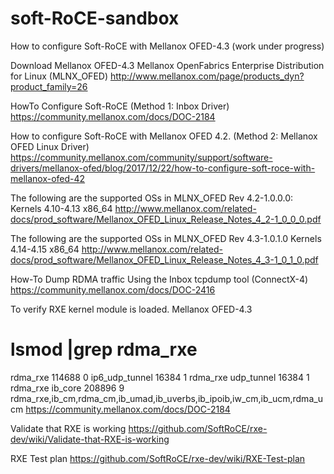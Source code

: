 # soft-RoCE-sandbox
How to configure Soft-RoCE with Mellanox OFED-4.3 (work under progress)

Download Mellanox OFED-4.3
Mellanox OpenFabrics Enterprise Distribution for Linux (MLNX_OFED)
http://www.mellanox.com/page/products_dyn?product_family=26

HowTo Configure Soft-RoCE (Method 1: Inbox Driver)  
https://community.mellanox.com/docs/DOC-2184

How to configure Soft-RoCE with Mellanox OFED 4.2. (Method 2: Mellanox OFED Linux Driver)
https://community.mellanox.com/community/support/software-drivers/mellanox-ofed/blog/2017/12/22/how-to-configure-soft-roce-with-mellanox-ofed-42


The following are the supported OSs in MLNX_OFED Rev 4.2-1.0.0.0: 
Kernels 4.10-4.13 x86_64 
http://www.mellanox.com/related-docs/prod_software/Mellanox_OFED_Linux_Release_Notes_4_2-1_0_0_0.pdf

The following are the supported OSs in MLNX_OFED Rev 4.3-1.0.1.0
Kernels 4.14-4.15  x86_64
http://www.mellanox.com/related-docs/prod_software/Mellanox_OFED_Linux_Release_Notes_4_3-1_0_1_0.pdf

How-To Dump RDMA traffic Using the Inbox tcpdump tool (ConnectX-4)
https://community.mellanox.com/docs/DOC-2416

To verify RXE kernel module is loaded. Mellanox OFED-4.3

# lsmod |grep rdma_rxe 
rdma_rxe              114688  0 
ip6_udp_tunnel         16384  1 rdma_rxe 
udp_tunnel             16384  1 rdma_rxe 
ib_core               208896  9 rdma_rxe,ib_cm,rdma_cm,ib_umad,ib_uverbs,ib_ipoib,iw_cm,ib_ucm,rdma_ucm 
https://community.mellanox.com/docs/DOC-2184 
    
Validate that RXE is working
https://github.com/SoftRoCE/rxe-dev/wiki/Validate-that-RXE-is-working

RXE Test plan
https://github.com/SoftRoCE/rxe-dev/wiki/RXE-Test-plan

